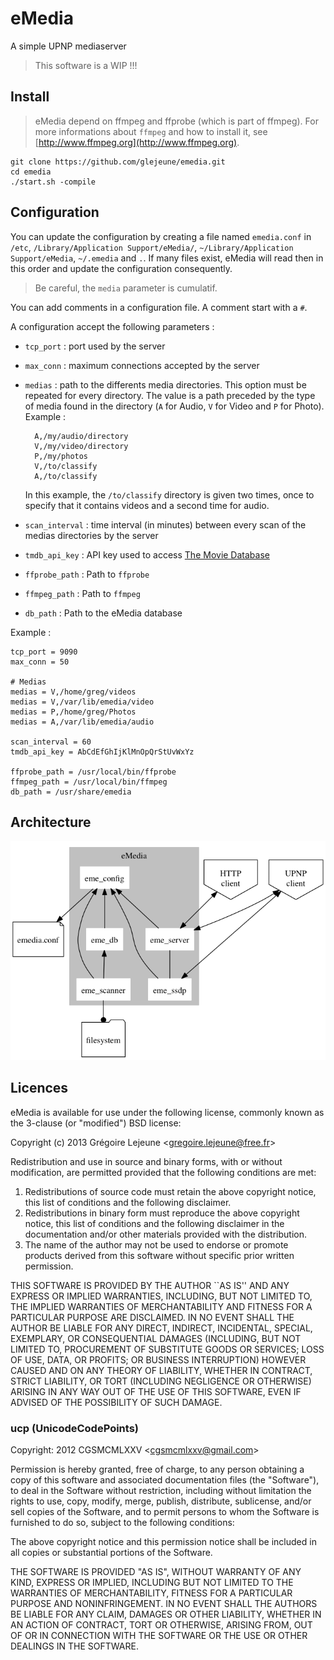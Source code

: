 # eMedia

A simple UPNP mediaserver

> This software is a WIP !!!

## Install

> eMedia depend on ffmpeg and ffprobe (which is part of ffmpeg). For more informations about `ffmpeg` and how to install it, see [http://www.ffmpeg.org](http://www.ffmpeg.org).

    git clone https://github.com/glejeune/emedia.git
    cd emedia
    ./start.sh -compile

## Configuration

You can update the configuration by creating a file named `emedia.conf` in `/etc`, `/Library/Application Support/eMedia/`, `~/Library/Application Support/eMedia`, `~/.emedia` and `.`. If many files exist, eMedia will read then in this order and update the configuration consequently.

> Be careful, the `media` parameter is cumulatif.

You can add comments in a configuration file. A comment start with a `#`.

A configuration accept the following parameters :

* `tcp_port` : port used by the server
* `max_conn` : maximum connections accepted by the server
* `medias` : path to the differents media directories. This option must be repeated for every directory. The value is a path preceded by the type of media found in the directory (`A` for Audio, `V` for Video and `P` for Photo). Example :

        A,/my/audio/directory
        V,/my/video/directory
        P,/my/photos
        V,/to/classify
        A,/to/classify

    In this example, the `/to/classify` directory is given two times, once to specify that it contains videos and a second time for audio.
    
* `scan_interval` : time interval (in minutes) between every scan of the medias directories by the server
* `tmdb_api_key` : API key used to access [The Movie Database](https://www.themoviedb.org/)
* `ffprobe_path` : Path to `ffprobe`
* `ffmpeg_path` : Path to `ffmpeg`
* `db_path` : Path to the eMedia database

Example :

    tcp_port = 9090
    max_conn = 50
    
    # Medias
    medias = V,/home/greg/videos
    medias = V,/var/lib/emedia/video
    medias = P,/home/greg/Photos
    medias = A,/var/lib/emedia/audio
    
    scan_interval = 60
    tmdb_api_key = AbCdEfGhIjKlMnOpQrStUvWxYz
    
    ffprobe_path = /usr/local/bin/ffprobe
    ffmpeg_path = /usr/local/bin/ffmpeg
    db_path = /usr/share/emedia

## Architecture

![](emedia.png)

## Licences

eMedia is available for use under the following license, commonly known
as the 3-clause (or "modified") BSD license:

Copyright (c) 2013 Grégoire Lejeune <<gregoire.lejeune@free.fr>>

Redistribution and use in source and binary forms, with or without
modification, are permitted provided that the following conditions
are met:

1. Redistributions of source code must retain the above copyright notice, this list of conditions and the following disclaimer.
2. Redistributions in binary form must reproduce the above copyright notice, this list of conditions and the following disclaimer in the documentation and/or other materials provided with the distribution.
3. The name of the author may not be used to endorse or promote products derived from this software without specific prior written permission.

THIS SOFTWARE IS PROVIDED BY THE AUTHOR ``AS IS'' AND ANY EXPRESS OR IMPLIED WARRANTIES, INCLUDING, BUT NOT LIMITED TO, THE IMPLIED WARRANTIES OF MERCHANTABILITY AND FITNESS FOR A PARTICULAR PURPOSE ARE DISCLAIMED.  IN NO EVENT SHALL THE AUTHOR BE LIABLE FOR ANY DIRECT, INDIRECT, INCIDENTAL, SPECIAL, EXEMPLARY, OR CONSEQUENTIAL DAMAGES (INCLUDING, BUT NOT LIMITED TO, PROCUREMENT OF SUBSTITUTE GOODS OR SERVICES; LOSS OF USE, DATA, OR PROFITS; OR BUSINESS INTERRUPTION) HOWEVER CAUSED AND ON ANY THEORY OF LIABILITY, WHETHER IN CONTRACT, STRICT LIABILITY, OR TORT (INCLUDING NEGLIGENCE OR OTHERWISE) ARISING IN ANY WAY OUT OF THE USE OF THIS SOFTWARE, EVEN IF ADVISED OF THE POSSIBILITY OF SUCH DAMAGE.

### ucp (UnicodeCodePoints) 

Copyright: 2012 CGSMCMLXXV <<cgsmcmlxxv@gmail.com>>

Permission is hereby granted, free of charge, to any person obtaining a copy of this software and associated documentation files (the "Software"), to deal in the Software without restriction, including without limitation the rights to use, copy, modify, merge, publish, distribute, sublicense, and/or sell copies of the Software, and to permit persons to whom the Software is furnished to do so, subject to the following conditions:

The above copyright notice and this permission notice shall be included in all copies or substantial portions of the Software.

THE SOFTWARE IS PROVIDED "AS IS", WITHOUT WARRANTY OF ANY KIND, EXPRESS OR IMPLIED, INCLUDING BUT NOT LIMITED TO THE WARRANTIES OF MERCHANTABILITY, FITNESS FOR A PARTICULAR PURPOSE AND NONINFRINGEMENT. IN NO EVENT SHALL THE AUTHORS BE LIABLE FOR ANY CLAIM, DAMAGES OR OTHER LIABILITY, WHETHER IN AN ACTION OF CONTRACT, TORT OR OTHERWISE, ARISING FROM, OUT OF OR IN CONNECTION WITH THE SOFTWARE OR THE USE OR OTHER DEALINGS IN THE SOFTWARE.

